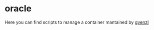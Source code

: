 # oracle 

Here you can find scripts to manage a container mantained by [gvenzl](https://hub.docker.com/r/gvenzl/oracle-xe)

